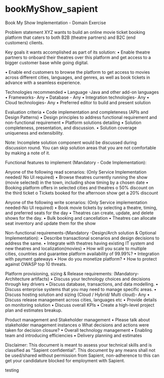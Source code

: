 # bookMyShow_sapient
Book My Show Implementation - Domain Exercise

Problem statement
XYZ wants to build an online movie ticket booking platform that caters to both B2B (theatre partners) and B2C (end customers) clients.

Key goals it wants accomplished as part of its solution:
•	Enable theatre partners to onboard their theatres over this platform and get access to a bigger customer base while going digital. 

•	Enable end customers to browse the platform to get access to movies across different cities, languages, and genres, as well as book tickets in advance with a seamless experience.



Technologies recommended
•	Language -Java and other add-on languages
•	Frameworks- Any
•	Database - Any
•	Integration technologies- Any
•	Cloud technologies- Any
•	Preferred editor to build and present solution

Evaluation criteria
•	Code implementation and completeness (APIs and Design Patterns)
•	Design principles to address functional requirement and non-functional requirement
•	Platform solutions detailing
•	Solution completeness, presentation, and discussion.
•	Solution coverage uniqueness and extensibility.

Note: Incomplete solution component would be discussed during discussion round.
You can skip solution areas that you are not comfortable by making a note of it.

Functional features to implement (Mandatory - Code Implementation):

Anyone of the following read scenarios: (Only Service Implementation needed/ No UI required)
•	Browse theatres currently running the show (movie selected) in the town, including show timing by a chosen date
•	Booking platform offers in selected cities and theatres
o	50% discount on the third ticket
o	Tickets booked for the afternoon show get a 20% discount

Anyone of the following write scenarios: (Only Service implementation needed-No UI required)
•	Book movie tickets by selecting a theatre, timing, and preferred seats for the day
•	Theatres can create, update, and delete shows for the day.
•	Bulk booking and cancellation
•	Theatres can allocate seat inventory and update them for the show

Non-functional requirements-(Mandatory -Design/Arch solution & Optional Implementation): 
•	Describe transactional scenarios and design decisions to address the same.
•	Integrate with theatres having existing IT system and new theatres and localization(movies)
•	How will you scale to multiple cities, countries and guarantee platform availability of 99.99%?
•	Integration with payment gateways
•	How do you monetize platform?
•	How to protect against OWASP top 10 threats.


Platform provisioning, sizing & Release requirements: (Mandatory-Architecture artifacts)
•	Discuss your technology choices and decisions through key drivers
•	Discuss database, transactions, and data modelling.
•	Discuss enterprise systems that you may need to manage specific areas.
•	Discuss hosting solution and sizing (Cloud / Hybrid/ Multi cloud)- Any
•	Discuss release management across cities, languages etc
•	Provide details on monitoring solution
•	Discuss overall KPIs 
•	Create a high-level project plan and estimates breakup.

Product management and Stakeholder management
•	Please talk about stakeholder management instances 
o	What decisions and actions were taken for decision closure?
•	Overall technology management 
•	Enabling team and introducing efficiencies
•	Delivery planning and estimates


Disclaimer:
This document is meant to assess your technical skills and is classified as "Sapient confidential". This document by any means shall not be used/shared without permission from Sapient, non-adherence to this can get your candidature blocked for employment with Sapient. 

testing

